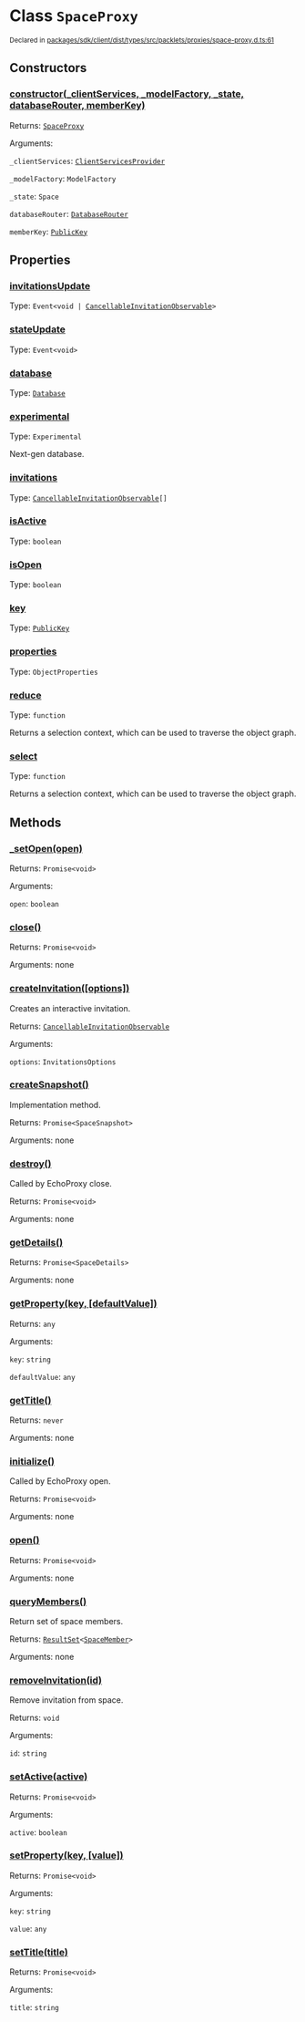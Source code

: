 # Class `SpaceProxy`
<sub>Declared in [packages/sdk/client/dist/types/src/packlets/proxies/space-proxy.d.ts:61]()</sub>




## Constructors
### [constructor(_clientServices, _modelFactory, _state, databaseRouter, memberKey)]()


Returns: <code>[SpaceProxy](/api/@dxos/react-client/classes/SpaceProxy)</code>

Arguments: 

`_clientServices`: <code>[ClientServicesProvider](/api/@dxos/react-client/interfaces/ClientServicesProvider)</code>

`_modelFactory`: <code>ModelFactory</code>

`_state`: <code>Space</code>

`databaseRouter`: <code>[DatabaseRouter](/api/@dxos/react-client/classes/DatabaseRouter)</code>

`memberKey`: <code>[PublicKey](/api/@dxos/react-client/classes/PublicKey)</code>

## Properties
### [invitationsUpdate]()
Type: <code>Event&lt;void | [CancellableInvitationObservable](/api/@dxos/react-client/interfaces/CancellableInvitationObservable)&gt;</code>
### [stateUpdate]()
Type: <code>Event&lt;void&gt;</code>
### [database]()
Type: <code>[Database](/api/@dxos/react-client/classes/Database)</code>
### [experimental]()
Type: <code>Experimental</code>

Next-gen database.
### [invitations]()
Type: <code>[CancellableInvitationObservable](/api/@dxos/react-client/interfaces/CancellableInvitationObservable)[]</code>
### [isActive]()
Type: <code>boolean</code>
### [isOpen]()
Type: <code>boolean</code>
### [key]()
Type: <code>[PublicKey](/api/@dxos/react-client/classes/PublicKey)</code>
### [properties]()
Type: <code>ObjectProperties</code>
### [reduce]()
Type: <code>function</code>

Returns a selection context, which can be used to traverse the object graph.
### [select]()
Type: <code>function</code>

Returns a selection context, which can be used to traverse the object graph.

## Methods
### [_setOpen(open)]()


Returns: <code>Promise&lt;void&gt;</code>

Arguments: 

`open`: <code>boolean</code>
### [close()]()


Returns: <code>Promise&lt;void&gt;</code>

Arguments: none
### [createInvitation(\[options\])]()


Creates an interactive invitation.

Returns: <code>[CancellableInvitationObservable](/api/@dxos/react-client/interfaces/CancellableInvitationObservable)</code>

Arguments: 

`options`: <code>InvitationsOptions</code>
### [createSnapshot()]()


Implementation method.

Returns: <code>Promise&lt;SpaceSnapshot&gt;</code>

Arguments: none
### [destroy()]()


Called by EchoProxy close.

Returns: <code>Promise&lt;void&gt;</code>

Arguments: none
### [getDetails()]()


Returns: <code>Promise&lt;SpaceDetails&gt;</code>

Arguments: none
### [getProperty(key, \[defaultValue\])]()


Returns: <code>any</code>

Arguments: 

`key`: <code>string</code>

`defaultValue`: <code>any</code>
### [getTitle()]()


Returns: <code>never</code>

Arguments: none
### [initialize()]()


Called by EchoProxy open.

Returns: <code>Promise&lt;void&gt;</code>

Arguments: none
### [open()]()


Returns: <code>Promise&lt;void&gt;</code>

Arguments: none
### [queryMembers()]()


Return set of space members.

Returns: <code>[ResultSet](/api/@dxos/react-client/classes/ResultSet)&lt;[SpaceMember](/api/@dxos/react-client/interfaces/SpaceMember)&gt;</code>

Arguments: none
### [removeInvitation(id)]()


Remove invitation from space.

Returns: <code>void</code>

Arguments: 

`id`: <code>string</code>
### [setActive(active)]()


Returns: <code>Promise&lt;void&gt;</code>

Arguments: 

`active`: <code>boolean</code>
### [setProperty(key, \[value\])]()


Returns: <code>Promise&lt;void&gt;</code>

Arguments: 

`key`: <code>string</code>

`value`: <code>any</code>
### [setTitle(title)]()


Returns: <code>Promise&lt;void&gt;</code>

Arguments: 

`title`: <code>string</code>